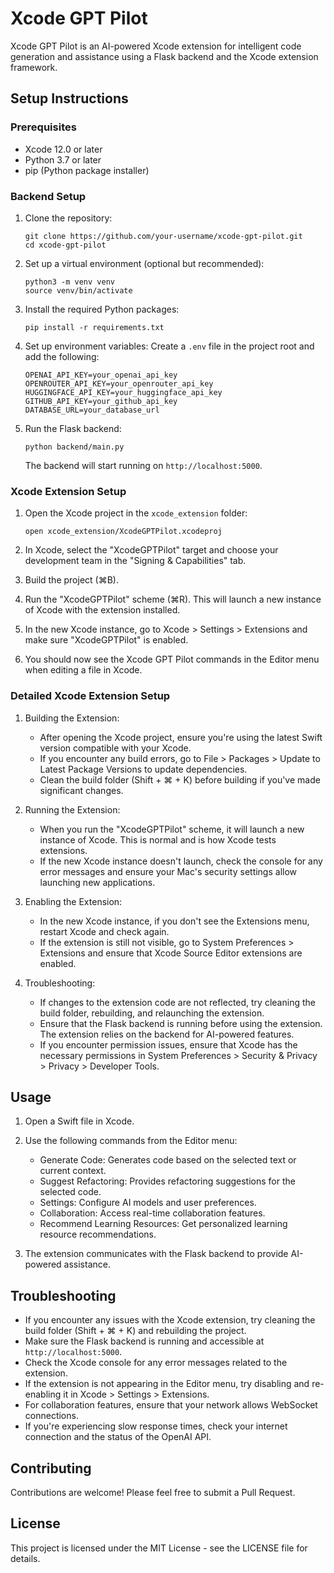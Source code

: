 # Xcode GPT Pilot

Xcode GPT Pilot is an AI-powered Xcode extension for intelligent code generation and assistance using a Flask backend and the Xcode extension framework.

## Setup Instructions

### Prerequisites

- Xcode 12.0 or later
- Python 3.7 or later
- pip (Python package installer)

### Backend Setup

1. Clone the repository:
   ```
   git clone https://github.com/your-username/xcode-gpt-pilot.git
   cd xcode-gpt-pilot
   ```

2. Set up a virtual environment (optional but recommended):
   ```
   python3 -m venv venv
   source venv/bin/activate
   ```

3. Install the required Python packages:
   ```
   pip install -r requirements.txt
   ```

4. Set up environment variables:
   Create a `.env` file in the project root and add the following:
   ```
   OPENAI_API_KEY=your_openai_api_key
   OPENROUTER_API_KEY=your_openrouter_api_key
   HUGGINGFACE_API_KEY=your_huggingface_api_key
   GITHUB_API_KEY=your_github_api_key
   DATABASE_URL=your_database_url
   ```

5. Run the Flask backend:
   ```
   python backend/main.py
   ```
   The backend will start running on `http://localhost:5000`.

### Xcode Extension Setup

1. Open the Xcode project in the `xcode_extension` folder:
   ```
   open xcode_extension/XcodeGPTPilot.xcodeproj
   ```

2. In Xcode, select the "XcodeGPTPilot" target and choose your development team in the "Signing & Capabilities" tab.

3. Build the project (⌘B).

4. Run the "XcodeGPTPilot" scheme (⌘R). This will launch a new instance of Xcode with the extension installed.

5. In the new Xcode instance, go to Xcode > Settings > Extensions and make sure "XcodeGPTPilot" is enabled.

6. You should now see the Xcode GPT Pilot commands in the Editor menu when editing a file in Xcode.

### Detailed Xcode Extension Setup

1. Building the Extension:
   - After opening the Xcode project, ensure you're using the latest Swift version compatible with your Xcode.
   - If you encounter any build errors, go to File > Packages > Update to Latest Package Versions to update dependencies.
   - Clean the build folder (Shift + ⌘ + K) before building if you've made significant changes.

2. Running the Extension:
   - When you run the "XcodeGPTPilot" scheme, it will launch a new instance of Xcode. This is normal and is how Xcode tests extensions.
   - If the new Xcode instance doesn't launch, check the console for any error messages and ensure your Mac's security settings allow launching new applications.

3. Enabling the Extension:
   - In the new Xcode instance, if you don't see the Extensions menu, restart Xcode and check again.
   - If the extension is still not visible, go to System Preferences > Extensions and ensure that Xcode Source Editor extensions are enabled.

4. Troubleshooting:
   - If changes to the extension code are not reflected, try cleaning the build folder, rebuilding, and relaunching the extension.
   - Ensure that the Flask backend is running before using the extension. The extension relies on the backend for AI-powered features.
   - If you encounter permission issues, ensure that Xcode has the necessary permissions in System Preferences > Security & Privacy > Privacy > Developer Tools.

## Usage

1. Open a Swift file in Xcode.

2. Use the following commands from the Editor menu:
   - Generate Code: Generates code based on the selected text or current context.
   - Suggest Refactoring: Provides refactoring suggestions for the selected code.
   - Settings: Configure AI models and user preferences.
   - Collaboration: Access real-time collaboration features.
   - Recommend Learning Resources: Get personalized learning resource recommendations.

3. The extension communicates with the Flask backend to provide AI-powered assistance.

## Troubleshooting

- If you encounter any issues with the Xcode extension, try cleaning the build folder (Shift + ⌘ + K) and rebuilding the project.
- Make sure the Flask backend is running and accessible at `http://localhost:5000`.
- Check the Xcode console for any error messages related to the extension.
- If the extension is not appearing in the Editor menu, try disabling and re-enabling it in Xcode > Settings > Extensions.
- For collaboration features, ensure that your network allows WebSocket connections.
- If you're experiencing slow response times, check your internet connection and the status of the OpenAI API.

## Contributing

Contributions are welcome! Please feel free to submit a Pull Request.

## License

This project is licensed under the MIT License - see the LICENSE file for details.
